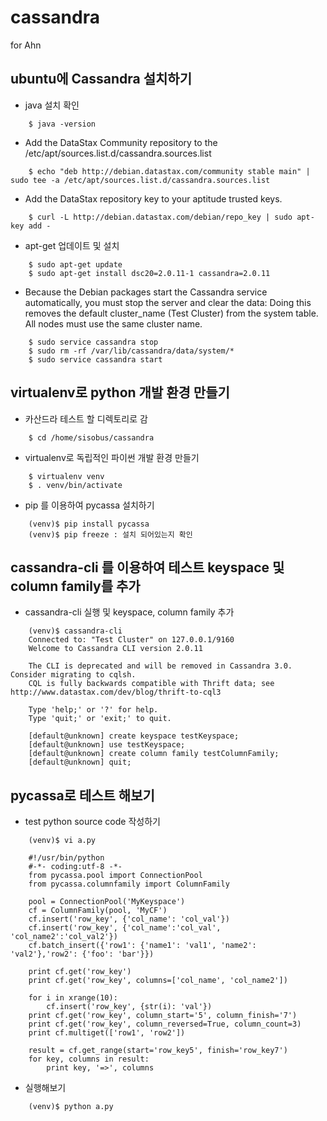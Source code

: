 # cassandra
for Ahn

## ubuntu에 Cassandra 설치하기 
- java 설치 확인
```
    $ java -version
```
- Add the DataStax Community repository to the /etc/apt/sources.list.d/cassandra.sources.list
```
    $ echo "deb http://debian.datastax.com/community stable main" | sudo tee -a /etc/apt/sources.list.d/cassandra.sources.list
```
- Add the DataStax repository key to your aptitude trusted keys.
```
    $ curl -L http://debian.datastax.com/debian/repo_key | sudo apt-key add -
```
- apt-get 업데이트 및 설치
```
    $ sudo apt-get update
    $ sudo apt-get install dsc20=2.0.11-1 cassandra=2.0.11
```
- Because the Debian packages start the Cassandra service automatically, you must stop the server and clear the data:
Doing this removes the default cluster_name (Test Cluster) from the system table. All nodes must use the same cluster name.
```
    $ sudo service cassandra stop
    $ sudo rm -rf /var/lib/cassandra/data/system/*
    $ sudo service cassandra start
```

## virtualenv로 python 개발 환경 만들기
- 카산드라 테스트 할 디렉토리로 감
```
    $ cd /home/sisobus/cassandra
```
- virtualenv로 독립적인 파이썬 개발 환경 만들기
```
    $ virtualenv venv
    $ . venv/bin/activate
```
- pip 를 이용하여 pycassa 설치하기
```
    (venv)$ pip install pycassa
    (venv)$ pip freeze : 설치 되어있는지 확인
```

## cassandra-cli 를 이용하여 테스트 keyspace 및 column family를 추가
- cassandra-cli 실행 및 keyspace, column family 추가
```
    (venv)$ cassandra-cli
    Connected to: "Test Cluster" on 127.0.0.1/9160
    Welcome to Cassandra CLI version 2.0.11

    The CLI is deprecated and will be removed in Cassandra 3.0.  Consider migrating to cqlsh.
    CQL is fully backwards compatible with Thrift data; see http://www.datastax.com/dev/blog/thrift-to-cql3

    Type 'help;' or '?' for help.
    Type 'quit;' or 'exit;' to quit.

    [default@unknown] create keyspace testKeyspace;
    [default@unknown] use testKeyspace;
    [default@unknown] create column family testColumnFamily;
    [default@unknown] quit;
```

## pycassa로 테스트 해보기
- test python source code 작성하기
```
    (venv)$ vi a.py

    #!/usr/bin/python
    #-*- coding:utf-8 -*-
    from pycassa.pool import ConnectionPool
    from pycassa.columnfamily import ColumnFamily

    pool = ConnectionPool('MyKeyspace')
    cf = ColumnFamily(pool, 'MyCF')
    cf.insert('row_key', {'col_name': 'col_val'})
    cf.insert('row_key', {'col_name':'col_val', 'col_name2':'col_val2'})
    cf.batch_insert({'row1': {'name1': 'val1', 'name2': 'val2'},'row2': {'foo': 'bar'}})

    print cf.get('row_key')
    print cf.get('row_key', columns=['col_name', 'col_name2'])

    for i in xrange(10):
        cf.insert('row_key', {str(i): 'val'})
    print cf.get('row_key', column_start='5', column_finish='7')
    print cf.get('row_key', column_reversed=True, column_count=3)
    print cf.multiget(['row1', 'row2'])

    result = cf.get_range(start='row_key5', finish='row_key7')
    for key, columns in result:
        print key, '=>', columns
```
- 실행해보기
```
    (venv)$ python a.py
```
